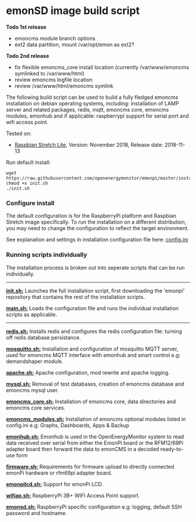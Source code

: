 # emonSD image build script

**Todo 1st release**

- emoncms module branch options
- ext2 data partition, mount /var/opt/emon as ext2?

**Todo 2nd release**

- fix flexible emoncms_core install location (currently /var/www/emoncms symlinked to /var/www/html)
- review emoncms logfile location
- review /var/www/html/emoncms symlink

The following build script can be used to build a fully fledged emoncms installation on debian operating systems, including: installation of LAMP server and related packages, redis, mqtt, emoncms core, emoncms modules, emonhub and if applicable: raspberrypi support for serial port and wifi access point.

Tested on: 

- [Raspbian Stretch Lite](https://www.raspberrypi.org/downloads/raspbian/), Version: November 2018, Release date: 2018-11-13

Run default install:

    wget https://raw.githubusercontent.com/openenergymonitor/emonpi/master/install/init.sh
    chmod +x init.sh
    ./init.sh

### Configure install

The default configuration is for the RaspberryPi platform and Raspbian Stretch image specifically. To run the installation on a different distribution, you may need to change the configuration to reflect the target environment.

See explanation and settings in installation configuration file here: [config.ini](https://github.com/openenergymonitor/emonpi/blob/master/install/config.ini)

### Running scripts individually

The installation process is broken out into seperate scripts that can be run individually.

---

**[init.sh:](https://github.com/openenergymonitor/emonpi/blob/master/install/init.sh)** Launches the full installation script, first downloading the 'emonpi' repository that contains the rest of the installation scripts.

**[main.sh:](https://github.com/openenergymonitor/emonpi/blob/master/install/main.sh)** Loads the configuration file and runs the individual installation scripts as applicable.

---

**[redis.sh:](https://github.com/openenergymonitor/emonpi/blob/master/install/redis.sh)** Installs redis and configures the redis configuration file: turning off redis database persistance.

**[mosquitto.sh:](https://github.com/openenergymonitor/emonpi/blob/master/install/mosquitto.sh)** Installation and configuration of mosquitto MQTT server, used for emoncms MQTT interface with emonhub and smart control e.g: demandshaper module.

**[apache.sh:](https://github.com/openenergymonitor/emonpi/blob/master/install/apache.sh)** Apache configuration, mod rewrite and apache logging.

**[mysql.sh:](https://github.com/openenergymonitor/emonpi/blob/master/install/mysql.sh)** Removal of test databases, creation of emoncms database and emoncms mysql user.

**[emoncms_core.sh:](https://github.com/openenergymonitor/emonpi/blob/master/install/emoncms_core.sh)** Installation of emoncms core, data directories and emoncms core services.

**[emoncms_modules.sh:](https://github.com/openenergymonitor/emonpi/blob/master/install/emoncms_modules.sh)** Installation of emoncms optional modules listed in config.ini e.g: Graphs, Dashboards, Apps & Backup

**[emonhub.sh:](https://github.com/openenergymonitor/emonpi/blob/master/install/emonhub.sh)** Emonhub is used in the OpenEnergyMonitor system to read data received over serial from either the EmonPi board or the RFM12/69Pi adapter board then forward the data to emonCMS in a decoded ready-to-use form

**[firmware.sh:](https://github.com/openenergymonitor/emonpi/blob/master/install/firmware.sh)** Requirements for firmware upload to directly connected emonPi hardware or rfm69pi adapter board.

**[emonpilcd.sh:](https://github.com/openenergymonitor/emonpi/blob/master/install/emonpilcd.sh)** Support for emonPi LCD.

**[wifiap.sh:](https://github.com/openenergymonitor/emonpi/blob/master/install/wifiap.sh)** RaspberryPi 3B+ WIFI Access Point support.

**[emonsd.sh:](https://github.com/openenergymonitor/emonpi/blob/master/install/emonsd.sh)** RaspberryPi specific configuration e.g: logging, default SSH password and hostname.



